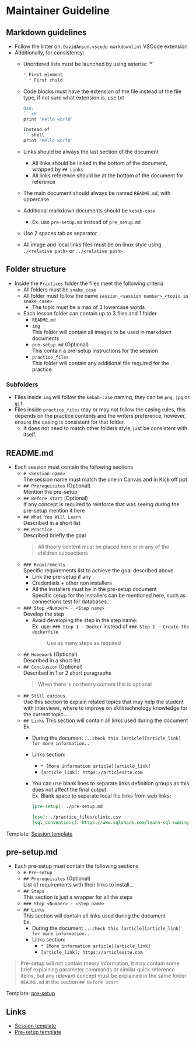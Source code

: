 # Maintainer Guideline

## Markdown guidelines

* Follow the linter on: `DavidAnson.vscode-markdownlint` VSCode extension
* Additionally, for consistency:
  * Unordered lists must be launched by using asterisc '*'

    ```md
    * First element
      * First child
    ```

  * Code blocks must have the extension of the file instead of the file type, if not sure what extension is, use txt

    ```md
    Use:
    ```sh
    print 'Hello world'
    
    Instead of
    ```shell
    print 'Hello world'
    ```

  * Links should be always the last section of the document
    * All links should be linked in the bottom of the document, wrapped by `## Links`
    * All links reference should be at the bottom of the document for reference
  * The main document should always be named `README.md`, with uppercase
  * Additional markdown documents should be `kebab-case`
    * Ex. use `pre-setup.md` instead of `pre_setup.md`
  * Use 2 spaces tab as separator
  * All image and local links files must be on linux style using `./<relative path>` or `../<relative path>`

## Folder structure

* Inside the `Practices` folder the files meet the following criteria
  * All folders must be `snake_case`
  * All folder must follow the name `session_<session number>_<topic in snake_case>`
    * The topic must be a max of 3 lowercase words
  * Each lesson folder can contain up to 3 files and 1 folder
    * `README.md`
    * `img` \
      This folder will contain all images to be used in markdown documents
    * `pre-setup.md` (Optional) \
      This contain a pre-setup instructions for the session
    * `practice_files` \
      This folder will contain any additional file required for the practice

### Subfolders

* Files inside `img` will follow the `kebab-case` naming, they can be `png`, `jpg` or `gif`
* Files inside `practice_files` may or may not follow the casing rules, this depends on the practice contents and the writers preference, however, ensure the casing is consistent for that folder.
  * It does not need to match other folders style, just be consistent with itself.

## README.md

* Each session must contain the following sections
  * `# <Session name>` \
    The session name must match the one in Canvas and in Kick off ppt
  * `## Prerequisites` (Optional) \
    Mention the pre-setup
  * `## Before start` (Optional) \
    If any concept is required to reinforce that was seeing during the pre-setup mention it here
  * `## What You Will Learn` \
    Described in a short list
  * `## Practice` \
    Described briefly the goal
    >All theory content must be placed here or in any of the children subsections
  * `### Requirements` \
    Specific requirements list to achieve the goal described above
    * Link the pre-setup if any
    * Credentials + other non installers
    * All the installers must be in the pre-setup document \
      Specific setup for the installers can be mentioned here, such as connections test for databases...
  * `### Step <Number> - <Step name>` \
    Develop the step
    * Avoid developing the step in the step name: \
      Ex. use: `### Step 1 - Docker` instead of `### Step 1 - Create the dockerfile`
      >Use as many steps as required
  * `## Homework` (Optional) \
    Described in a short list
  * `## Conclusion` (Optional) \
    Described in 1 or 2 short paragraphs
    >When there is no theory content this is optional
  * `## Still curious` \
    Use this section to explain related topics that may help the student with interviews, where to improve on skill/technology knowledge for the current topic...
  * `## Links`
    This section will contain all links used during the document \
    Ex.
    * During the document `...check this [article][article_link] for more information..`
    * Links section:
      * `* [More information article][article_link]`
      * `[article_link]: https://articlesite.com`
    * You can use blank lines to separate links definition groups as this does not affect the final output\
      Ex. Blank space to separate local file links from web links:

      ```md
      [pre-setup]: ./pre-setup.md

      [csv]: ./practice_files/clinic.csv
      [sql_conventions]: https://www.sqlshack.com/learn-sql-naming-conventions/
      ```

Template: [Session template][template_readme]

## pre-setup.md

* Each pre-setup must contain the following sections
  * `# Pre-setup`
  * `## Prerequisites` (Optional) \
    List of requirements with their links to install...
  * `## Steps` \
    This section is just a wrapper for all the steps
  * `### Step <Number> - <Step name>`
  * `## Links` \
    This section will contain all links used during the document \
    Ex.
    * During the document `...check this [article][article_link] for more information..`
    * Links section:
      * `* [More information article][article_link]`
      * `[article_link]: https://articlesite.com`

>Pre-setup will not contain theory information, it may contain some brief explaining parameter commands or similar quick reference items, but any relevant concept must be explained in the same folder `README.md` in the section `## Before Start`

Template: [pre-setup][template_pre]

## Links

* [Session template][template_readme]
* [Pre-setup template][template_pre]

[template_readme]: ./template-readme.md
[template_pre]: ./template-pre-setup.md
